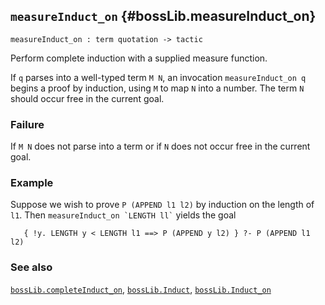 ## `measureInduct_on` {#bossLib.measureInduct_on}


```
measureInduct_on : term quotation -> tactic
```



Perform complete induction with a supplied measure function.


If `q` parses into a well-typed term `M N`, an invocation
`measureInduct_on q` begins a proof by induction, using `M` to map
`N` into a number. The term `N` should occur free in the current goal.

### Failure

If `M N` does not parse into a term or if `N` does not occur free in the
current goal.

### Example

Suppose we wish to prove `P (APPEND l1 l2)` by induction on the length of
`l1`. Then `` measureInduct_on `LENGTH ll` `` yields the goal
    
       { !y. LENGTH y < LENGTH l1 ==> P (APPEND y l2) } ?- P (APPEND l1 l2)
    

### See also

[`bossLib.completeInduct_on`](#bossLib.completeInduct_on), [`bossLib.Induct`](#bossLib.Induct), [`bossLib.Induct_on`](#bossLib.Induct_on)


